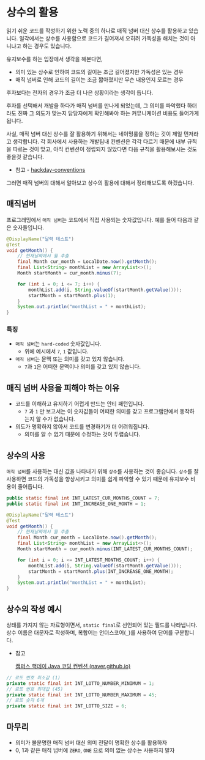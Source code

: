 # 상수의 활용

읽기 쉬운 코드를 작성하기 위한 노력 중의 하나로 매직 넘버 대신 상수를 활용하고 있습니다.
일각에서는 상수를 사용함으로 코드가 길어져서 오히려 가독성을 해치는 것이 아니냐고 하는 경우도 있습니다.

유지보수를 하는 입장에서 생각을 해본다면,

- 의미 있는 상수로 인하여 코드의 길이는 조금 길어졌지만 가독성은 있는 경우
- 매직 넘버로 인해 코드의 길이는 조금 짧아졌지만 무슨 내용인지 모르는 경우

후자보다는 전자의 경우가 조금 더 나은 상황이라는 생각이 듭니다.

후자를 선택해서 개발을 하다가 매직 넘버를 만나게 되었는데, 그 의미를 파악했다 하더라도 진짜 그 의도가 맞는지  담당자에게 확인해봐야 하는 커뮤니케이션 비용도 들어가게 됩니다.

사실, 매직 넘버 대신 상수를 잘 활용하기 위해서는 네이밍룰을 정하는 것이 제일 먼저라고 생각합니다. 각 회사에서 사용하는 개발팀내 컨벤션은 각각 다르기 때문에 내부 규칙을 따르는 것이 맞고, 아직 컨벤션이 정립되지 않았다면 다음 규칙을 활용해보시는 것도 좋을것 같습니다.
- 참고 - [hackday-conventions](https://naver.github.io/hackday-conventions-java/)

그러면 매직 넘버의 대해서 알아보고 상수의 활용에 대해서 정리해보도록 하겠습니다.

## 매직넘버

프로그래밍에서 `매직 넘버`는 코드에서 직접 사용되는 숫자값입니다.
예를 들어 다음과 같은 숫자들입니다.

```java
@DisplayName("달력 테스트")
@Test
void getMonth() {
	// 현재날짜에서 월 추출
	final Month cur_month = LocalDate.now().getMonth();
	final List<String> monthList = new ArrayList<>();
	Month startMonth = cur_month.minus(7);

	for (int i = 0; i <= 7; i++) {
		monthList.add(i, String.valueOf(startMonth.getValue()));
		startMonth = startMonth.plus(1);
	}
	System.out.println("monthList = " + monthList);
}
```

### 특징

- `매직 넘버`는 `hard-coded` 숫자값입니다.
    - 위에 예시에서 `7`, `1` 값입니다.
- `매직 넘버`는 문맥 또는 의미를 갖고 있지 않습니다.
    - `7`과 `1`은 어떠한 문맥이나 의미를 갖고 있지 않습니다.

## 매직 넘버 사용을 피해야 하는 이유

- 코드를 이해하고 유지하기 어렵게 만드는 안티 패턴입니다.
    - `7` 과 `1` 만 보고서는 이 숫자값들이 어떠한 의미를 갖고 프로그램안에서 동작하는지 알 수가 없습니다.
- 의도가 명확하지 않아서 코드를 변경하기가 더 어려워집니다.
    - 의미를 알 수 없기 때문에 수정하는 것이 두렵습니다.

## 상수의 사용

`매직 넘버`를 사용하는 대신 값을 나타내기 위해 `상수`를 사용하는 것이 좋습니다. `상수`를 잘 사용하면 코드의 가독성을 향상시키고 의미를 쉽게 파악할 수 있기 때문에 유지보수 비용이 줄어듭니다.

```java
public static final int INT_LATEST_CUR_MONTHS_COUNT = 7;
public static final int INT_INCREASE_ONE_MONTH = 1;

@DisplayName("달력 테스트")
@Test
void getMonth() {
	// 현재날짜에서 월 추출
	final Month cur_month = LocalDate.now().getMonth();
	final List<String> monthList = new ArrayList<>();
	Month startMonth = cur_month.minus(INT_LATEST_CUR_MONTHS_COUNT);

	for (int i = 0; i <= INT_LATEST_MONTHS_COUNT; i++) {
		monthList.add(i, String.valueOf(startMonth.getValue()));
		startMonth = startMonth.plus(INT_INCREASE_ONE_MONTH);
	}
	System.out.println("monthList = " + monthList);
}
```

## 상수의 작성 예시

상태를 가지지 않는 자료형이면서, `static final`로 선언되어 있는 필드를 나타냅니다. 상수 이름은 대문자로 작성하며, 복합어는 언더스코어(`_`)를 사용하여 단어를 구분합니다.

- 참고

    [캠퍼스 핵데이 Java 코딩 컨벤션 (naver.github.io)](https://naver.github.io/hackday-conventions-java/#constant_uppercase)


```java
// 로또 번호 최소값 (1)
private static final int INT_LOTTO_NUMBER_MINIMUM = 1;
// 로또 번호 최대값 (45)
private static final int INT_LOTTO_NUMBER_MAXIMUM = 45;
// 로또 숫자 6개
private static final int INT_LOTTO_SIZE = 6;
```

## 마무리

- 의미가 불분명한 매직 넘버 대신 의미 전달이 명확한 상수를 활용하자
- 0, 1과 같은 매직 넘버에 `ZERO`, `ONE` 으로 의미 없는 상수는 사용하지 말자
